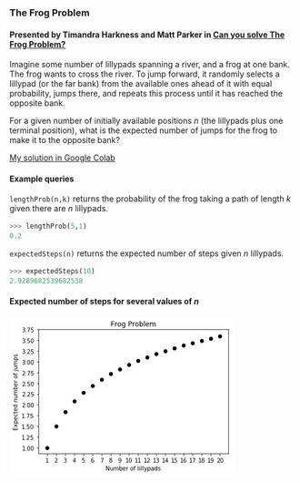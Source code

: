 ### The Frog Problem
#### Presented by Timandra Harkness and Matt Parker in [Can you solve The Frog Problem?](https://www.youtube.com/watch?v=ZLTyX4zL2Fc)
Imagine some number of lillypads spanning a river, and a frog at one bank. The frog wants to cross the river. To jump forward, it randomly selects a lillypad (or the far bank) from the available ones ahead of it with equal probability, jumps there, and repeats this process until it has reached the opposite bank.

For a given number of initially available positions *n* (the lillypads plus one terminal position), what is the expected number of jumps for the frog to make it to the opposite bank?

[My solution in Google Colab](https://colab.research.google.com/drive/1SpVCQgN3CcJgsBXm8UwBuC68gV8EKctP)

####  Example queries
`lengthProb(n,k)` returns the probability of the frog taking a path of length *k* given there are *n* lillypads.
```python
>>> lengthProb(5,1)
0.2
```
`expectedSteps(n)` returns the expected number of steps given *n* lillypads.
```python
>>> expectedSteps(10)
2.9289682539682538
```
#### Expected number of steps for several values of *n*
<p align="left">
  <img src="https://github.com/brayvid/FrogProblem/blob/master/expectation.png"><br>
</p>
